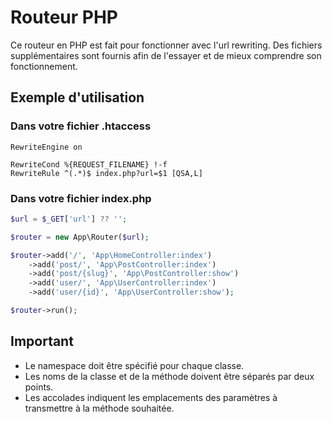 # Routeur PHP

Ce routeur en PHP est fait pour fonctionner avec l'url rewriting.
Des fichiers supplémentaires sont fournis afin de l'essayer et de mieux comprendre son fonctionnement.

## Exemple d'utilisation

### Dans votre fichier .htaccess

```
RewriteEngine on

RewriteCond %{REQUEST_FILENAME} !-f
RewriteRule ^(.*)$ index.php?url=$1 [QSA,L]
```

### Dans votre fichier index.php

```php
$url = $_GET['url'] ?? '';

$router = new App\Router($url);

$router->add('/', 'App\HomeController:index')
    ->add('post/', 'App\PostController:index')
    ->add('post/{slug}', 'App\PostController:show')
    ->add('user/', 'App\UserController:index')
    ->add('user/{id}', 'App\UserController:show');

$router->run();
```

## Important

* Le namespace doit être spécifié pour chaque classe.
* Les noms de la classe et de la méthode doivent être séparés par deux points.
* Les accolades indiquent les emplacements des paramètres à transmettre à la méthode souhaitée.